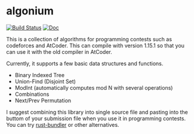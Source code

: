# algonium

[![Build Status](https://travis-ci.com/ichyo/rust-algorithms.svg?branch=master)](https://travis-ci.com/ichyo/rust-algorithms)
[![Doc](https://docs.rs/algonium/badge.svg)](https://docs.rs/algonium)

This is a collection of algorithms for programming contests such as codeforces and AtCoder.
This can compile with version 1.15.1 so that you can use it with the old compiler in AtCoder.

Currently, it supports a few basic data structures and functions.
* Binary Indexed Tree
* Union-Find (Disjoint Set)
* ModInt (automatically computes mod N with several operations)
* Combinations
* Next/Prev Permutation

I suggest combining this library into single source file and pasting into the buttom of your submission file when you use it in programming contests.
You can try [rust-bundler](https://github.com/ichyo/rust-bundler) or other alternatives.
